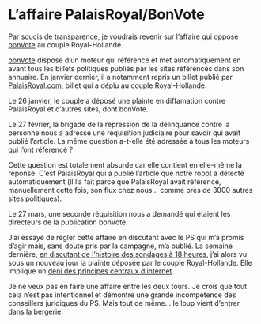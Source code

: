 # L’affaire PalaisRoyal/BonVote

Par soucis de transparence, je voudrais revenir sur l’affaire qui oppose [bonVote](http://www.bonvote.com) au couple Royal-Hollande.

[bonVote](http://www.bonvote.com) dispose d’un moteur qui référence et met automatiquement en avant tous les billets politiques publiés par les sites référencés dans son annuaire. En janvier dernier, il a notamment repris un billet publié par [PalaisRoyal.com](http://www.paslesroyal.com/), billet qui a déplu au couple Royal-Hollande.

Le 26 janvier, le couple a déposé une plainte en diffamation contre PalaisRoyal et d’autres sites, dont bonVote.

Le 27 février, la brigade de la répression de la délinquance contre la personne nous a adressé une réquisition judiciaire pour savoir qui avait publié l’article. La même question a-t-elle été adressée à tous les moteurs qui l’ont référencé ?

Cette question est totalement absurde car elle contient en elle-même la réponse. C’est PalaisRoyal qui a publié l’article que notre robot a détecté automatiquement (il l’a fait parce que PalaisRoyal avait référencé, manuellement cette fois, son flux chez nous… comme près de 3000 autres sites politiques).

Le 27 mars, une seconde réquisition nous a demandé qui étaient les directeurs de la publication bonVote.

J’ai essayé de régler cette affaire en discutant avec le PS qui m’a promis d’agir mais, sans doute pris par la campagne, m’a oublié. La semaine dernière, [en discutant de l’histoire des sondages à 18 heures](https://tcrouzet.com/2007/04/20/sondages-a-18-h-la-grande-incompetence/), j’ai alors vu sous un nouveau jour la plainte déposée par le couple Royal-Hollande. Elle implique un [déni des principes centraux d’internet](https://tcrouzet.com/2007/04/20/internet-en-danger/).

Je ne veux pas en faire une affaire entre les deux tours. Je crois que tout cela n’est pas intentionnel et démontre une grande incompétence des conseillers juridiques du PS. Mais tout de même… le loup vient d’entrer dans la bergerie.